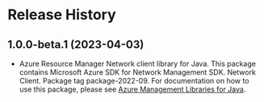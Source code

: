 # Release History

## 1.0.0-beta.1 (2023-04-03)

- Azure Resource Manager Network client library for Java. This package contains Microsoft Azure SDK for Network Management SDK. Network Client. Package tag package-2022-09. For documentation on how to use this package, please see [Azure Management Libraries for Java](https://aka.ms/azsdk/java/mgmt).
